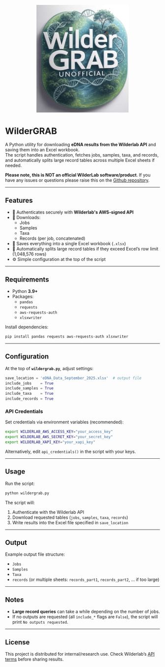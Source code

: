 <p align="center">
  <img src="logo.png" alt="wildergrab Logo" width="300"/>
</p>

# WilderGRAB

A Python utility for downloading **eDNA results from the Wilderlab API** and saving them into an Excel workbook.  
The script handles authentication, fetches jobs, samples, taxa, and records, and automatically splits large record tables across multiple Excel sheets if needed.

**Please note, this is NOT an official WilderLab software/product**.
If you have any issues or questions please raise this on the [Github repository](https://github.com/lukefullard/WilderGRAB/issues).


---

## Features

- 🔑 Authenticates securely with **Wilderlab's AWS-signed API**  
- 📂 Downloads:
  - Jobs
  - Samples
  - Taxa
  - Records (per job, concatenated)  
- 📝 Saves everything into a single Excel workbook (`.xlsx`)  
- 🚦 Automatically splits large record tables if they exceed Excel’s row limit (1,048,576 rows)  
- ⚙️ Simple configuration at the top of the script  

---

## Requirements

- Python **3.9+**  
- Packages:
  - `pandas`
  - `requests`
  - `aws-requests-auth`
  - `xlsxwriter`

Install dependencies:

```bash
pip install pandas requests aws-requests-auth xlsxwriter
```

---

## Configuration

At the top of **`wildergrab.py`**, adjust settings:

```python
save_location = 'eDNA_Data_September_2025.xlsx'  # output file
include_jobs    = True
include_samples = True
include_taxa    = True
include_records = True
```

### API Credentials

Set credentials via environment variables (recommended):

```bash
export WILDERLAB_AWS_ACCESS_KEY="your_access_key"
export WILDERLAB_AWS_SECRET_KEY="your_secret_key"
export WILDERLAB_XAPI_KEY="your_xapi_key"
```

Alternatively, edit `api_credentials()` in the script with your keys.

---

## Usage

Run the script:

```bash
python wildergrab.py
```

The script will:

1. Authenticate with the Wilderlab API  
2. Download requested tables (`jobs`, `samples`, `taxa`, `records`)  
3. Write results into the Excel file specified in `save_location`  

---

## Output

Example output file structure:

- `Jobs`  
- `Samples`  
- `Taxa`  
- `records` (or multiple sheets: `records_part1`, `records_part2`, … if too large)  

---

## Notes

- **Large record queries** can take a while depending on the number of jobs.  
- If no outputs are requested (all `include_*` flags are `False`), the script will print `No outputs requested`.  

---

## License

This project is distributed for internal/research use. Check Wilderlab’s [API terms](https://wilderlab.co/api-instructions) before sharing results.
